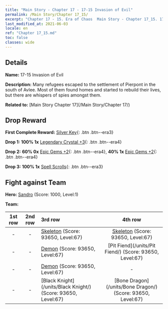 ```yaml
---
title: "Main Story - Chapter 17 - 17-15 Invasion of Evil"
permalink: /Main Story/Chapter 17_15/
excerpt: "Chapter 17 - 15. Era of Chaos  Main Story - Chapter 17_15. 17-15 Invasion of Evil"
last_modified_at: 2021-06-03
locale: en
ref: "Chapter 17_15.md"
toc: false
classes: wide
---
```


## Details

 **Name:** 17-15 Invasion of Evil

 **Description:** Many refugees escaped to the settlement of Pierpont in the south of Avlee. Most of them found homes and started to rebuild their lives, but there are whispers of spies amongst them.

 **Related to:** [Main Story Chapter 17](/Main Story/Chapter 17/)

## Drop Reward

 **First Complete Reward:** [Silver Key](/Items/con_693/){: .btn .btn--era3}

 **Drop 1:** **100% 1x** [Legendary Crystal +3](/Items/mat_59/){: .btn .btn--era4}

 **Drop 2:** **60% 0x** [Epic Gems +2](/Items/mat_51/){: .btn .btn--era4}, **40% 1x** [Epic Gems +2](/Items/mat_51/){: .btn .btn--era4}

 **Drop 3:** **100% 1x** [Spell Scrolls](/Items/con_694/){: .btn .btn--era3}


## Fight against Team
 **Hero:** [Sandro](/heroes/Sandro/) (Score: 1000, Level:1)

 **Team:**


  | 1st row | 2nd row | 3rd row | 4th row |
  |:----:|:----:|:----|:----:|
  | - | - | [Skeleton](/units/Skeleton/) (Score: 93650, Level:67)  | [Skeleton](/units/Skeleton/) (Score: 93650, Level:67)  |
  | - | - | [Demon](/units/Demon/) (Score: 93650, Level:67)  | [Pit Fiend](/units/Pit Fiend/) (Score: 93650, Level:67)  |
  | - | - | [Demon](/units/Demon/) (Score: 93650, Level:67)  | - |
  | - | - | [Black Knight](/units/Black Knight/) (Score: 93650, Level:67)  | [Bone Dragon](/units/Bone Dragon/) (Score: 93650, Level:67)  |



